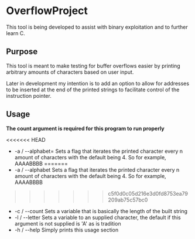 # OverflowProject
This tool is being developed to assist with binary exploitation and to further learn C.

## Purpose
This tool is meant to make testing for buffer overflows easier by printing arbitrary
amounts of characters based on user input.

Later in development my intention is to add an option to allow for addresses to be
inserted at the end of the printed strings to facilitate control of the instruction
pointer.

## Usage
**The count argument is required for this program to run properly**

<<<<<<< HEAD
* -a / --alphabet= Sets a flag that iterates the printed character every n amount of characters with the default being 4. So for example, AAAABBBB
=======
* -a / --alphabet Sets a flag that iterates the printed character every n amount of characters with the default being 4. So for example, AAAABBBB
>>>>>>> c5f0d0c05d216e3d0fd8753ea79209ab75c57bc0
* -c / --count    Sets a variable that is basically the length of the built string
* -l / --letter   Sets a variable to an supplied character, the default if this
                argument is not supplied is 'A' as is tradition
* -h / --help     Simply prints this usage section
